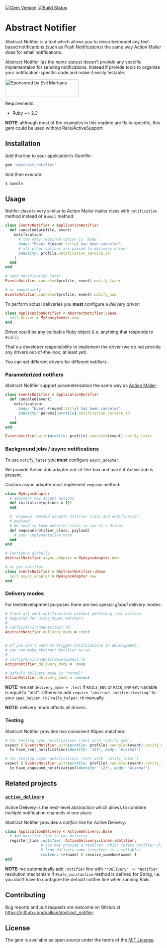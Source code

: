 [![Gem Version](https://badge.fury.io/rb/abstract_notifier.svg)](https://badge.fury.io/rb/abstract_notifier)
[![Build Status](https://travis-ci.org/palkan/abstract_notifier.svg?branch=master)](https://travis-ci.org/palkan/abstract_notifier)

# Abstract Notifier

Abstract Notifier is a tool which allows you to describe/model any text-based notifications (such as Push Notifications) the same way Action Mailer does for email notifications.

Abstract Notifier (as the name states) doesn't provide any specific implementaion for sending notifications. Instead if provide tools to organize your notification-specific code and make it easily testable.

<a href="https://evilmartians.com/?utm_source=action_policy">
<img src="https://evilmartians.com/badges/sponsored-by-evil-martians.svg" alt="Sponsored by Evil Martians" width="236" height="54"></a>

Requirements:
- Ruby ~> 2.3

**NOTE**: although most of the examples in this readme are Rails-specific, this gem could be used without Rails/ActiveSupport.

## Installation

Add this line to your application's Gemfile:

```ruby
gem 'abstract_notifier'
```

And then execute:

```sh
$ bundle
```

## Usage

Notifer class is very similar to Action Mailer mailer class with `notification` method instead of a `mail` method:

```ruby
class EventsNotifier < ApplicationNotifier
  def canceled(profile, event)
    notification(
      # the only required option is `body`
      body: "Event #{event.title} has been canceled",
      # all other options are passed to delivery driver
      identity: profile.notification_service_id
    )
  end
end

# send notification later
EventsNotifier.canceled(profile, event).notify_later

# or immediately
EventsNotifier.canceled(profile, event).notify_now
```

To perform actual deliveries you **must** configure a _delivery driver_:

```ruby
class ApplicationNotifier < AbstractNotifier::Base
  self.driver = MyFancySender.new
end
```

Driver could be any callbable Ruby object (i.e. anything that responds to `#call`).

That's a developer responsibility to implement the driver (we do not provide any drivers out-of-the-box; at least yet).

You can set different drivers for different notifiers.

### Parameterized notifiers

Abstract Notifier support parameterization the same way as [Action Mailer]((https://api.rubyonrails.org/classes/ActionMailer/Parameterized.html)):

```ruby
class EventsNotifier < ApplicationNotifier
  def canceled(event)
    notification(
      body: "Event #{event.title} has been canceled",
      identity: params[:profile].notification_service_id
    )
  end
end

EventsNotifier.with(profile: profile).canceled(event).notify_later
```

### Background jobs / async notifications

To use `notify_later` you **must** configure `async_adapter`.

We provide Active Job adapter out-of-the-box and use it if Active Job is present.

Custom async adapter must implement `enqueue` method:

```ruby
class MyAsyncAdapter
  # adapters may accept options
  def initialize(options = {})
  end

  # `enqueue` method accepts notifier class and notification
  # payload.
  # We need to know notifier class to use it's driver.
  def enqueue(notifier_class, payload)
    # your implementation here
  end
end

# Configure globally
AbstractNotifier.async_adapter = MyAsyncAdapter.new

# or per-notifier
class EventsNotifier < AbstractNotifier::Base
  self.async_adapter = MyAsyncAdapter.new
end
```

### Delivery modes

For test/development purposes there are two special _global_ delivery modes:

```ruby
# Track all sent notifications without peforming real actions.
# Required for using RSpec matchers.
#
# config/environments/test.rb
AbstractNotifier.delivery_mode = :test


# If you don't want to trigger notifications in development,
# you can make Abstract Notifier no-op.
#
# config/environments/development.rb
ActionNotifier.delivery_mode = :noop

# Default delivery mode is "normal"
ActionNotifier.delivery_mode = :normal
```

**NOTE:** we set `delivery_mode = :test` if `RAILS_ENV` or `RACK_ENV` env variable is equal to "test".
Otherwise add `require "abstract_notifier/testing"` to your `spec_helper.rb` / `rails_helper.rb` manually.

**NOTE:** delivery mode affects all drivers.

### Testing

Abstract Notifier provides two convinient RSpec matchers:

```ruby
# for testing sync notifications (sent with `notify_now`)
expect { EventsNotifier.with(profile: profile).canceled(event).notify_now }.
  to have_sent_notification(identify: '123', body: 'Alarma!')

# for testing async notifications (sent with `notify_later`)
expect { EventsNotifier.with(profile: profile).canceled(event).notify_later}.
  to have_enqueued_notification(identify: '123', body: 'Alarma!')
```

## Related projects

### [`active_delivery`](https://github.com/palkan/active_delivery)

Active Delivery is the next-level abstraction which allows to combine multiple notification channels in one place.

Abstract Notifier provides a _notifier_ line for Active Delivery:

```ruby
class ApplicationDelivery < ActiveDelivery::Base
  # Add notifier line to you delivery
  register_line :notifier, ActiveDelivery::Lines::Notifier,
                # you may provide a resolver, which infers notifier class
                # from delivery name (resolver is a callable).
                rsolver: ->(name) { resolve_somehow(name) }
end
```

**NOTE:** we automatically add `:notifier` line with `"*Delivery" -> *Notifier` resolution mechanism if `#safe_constantize` method is defined for String, i.e. you don't have to configure the default notifier line when running Rails.

## Contributing

Bug reports and pull requests are welcome on GitHub at https://github.com/palkan/abstract_notifier.

## License

The gem is available as open source under the terms of the [MIT License](https://opensource.org/licenses/MIT).
